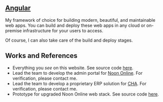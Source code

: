 ## [Angular](https://angular.io/)

My framework of choice for building modern, beautiful, and maintainable web apps. You can build and deploy these web apps in any cloud or on-premise infrastructure for your users to access.

Of course, I can also take care of the build and deploy stages.

## Works and References

- Everything you *see* on this website. See source code [here](https://github.com/hrahimy/hamza).
- Lead the team to develop the admin portal for [Noon Online](https://play.google.com/store/apps/details?id=com.app.training24.noon). For verification, please contact me.
- Lead the team to develop a proprietary ERP solution for [CHA](https://cha-net.org/index.php?lang=en). For verification, please contact me.
- Prototype for upgraded Noon Online web stack. See source code [here](https://gitlab.com/rahimy.hamza/noon-trunk/-/tree/master/).
